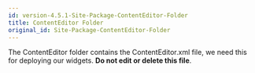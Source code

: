 ```yaml
---
id: version-4.5.1-Site-Package-ContentEditor-Folder
title: ContentEditor Folder
original_id: Site-Package-ContentEditor-Folder
---
```


The ContentEditor folder contains the ContentEditor.xml file, we need this for deploying our widgets. **Do not edit or delete this file**.